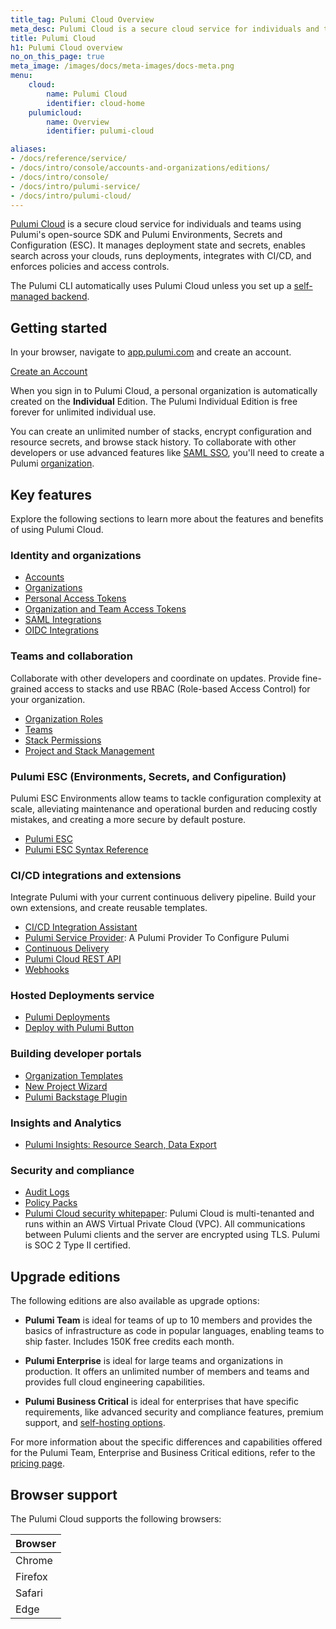```yaml
---
title_tag: Pulumi Cloud Overview
meta_desc: Pulumi Cloud is a secure cloud service for individuals and teams using Pulumi's open-source SDK and Pulumi ESC.
title: Pulumi Cloud
h1: Pulumi Cloud overview
no_on_this_page: true
meta_image: /images/docs/meta-images/docs-meta.png
menu:
    cloud:
        name: Pulumi Cloud
        identifier: cloud-home
    pulumicloud:
        name: Overview
        identifier: pulumi-cloud

aliases:
- /docs/reference/service/
- /docs/intro/console/accounts-and-organizations/editions/
- /docs/intro/console/
- /docs/intro/pulumi-service/
- /docs/intro/pulumi-cloud/
---
```


[Pulumi Cloud](https://app.pulumi.com) is a secure cloud service for individuals and teams using Pulumi's open-source SDK and Pulumi Environments, Secrets and Configuration (ESC). It manages deployment state and secrets, enables search across your clouds, runs deployments, integrates with CI/CD, and enforces policies and access controls.

The Pulumi CLI automatically uses Pulumi Cloud unless you set up a [self-managed backend](/docs/concepts/state/#using-a-self-managed-backend).

## Getting started

In your browser, navigate to <a href="https://app.pulumi.com" target="_blank">app.pulumi.com</a> and create an account.

<a class="btn btn-secondary" href="https://app.pulumi.com/signup" target="_blank">Create an Account</a>

When you sign in to Pulumi Cloud, a personal organization is automatically
created on the **Individual** Edition. The Pulumi Individual Edition is free forever for unlimited individual use.

You can create an unlimited number of stacks, encrypt configuration and resource secrets, and browse stack history. To collaborate with other developers or use advanced features like [SAML SSO](/docs/pulumi-cloud/access-management/saml/), you'll need to create a Pulumi [organization](/docs/pulumi-cloud/organizations/).

## Key features

Explore the following sections to learn more about the features and benefits of using Pulumi Cloud.

### Identity and organizations

* [Accounts](/docs/pulumi-cloud/accounts/)
* [Organizations](/docs/pulumi-cloud/organizations/)
* [Personal Access Tokens](/docs/pulumi-cloud/accounts/#personal-access-tokens)
* [Organization and Team Access Tokens](/docs/pulumi-cloud/access-management/organization-access-tokens/)
* [SAML Integrations](/docs/pulumi-cloud/access-management/saml/)
* [OIDC Integrations](/docs/pulumi-cloud/oidc/)

### Teams and collaboration

Collaborate with other developers and coordinate on updates. Provide fine-grained access to stacks and use RBAC (Role-based Access Control) for your organization.

* [Organization Roles](/docs/pulumi-cloud/organizations#organization-roles)
* [Teams](/docs/pulumi-cloud/access-management/teams/)
* [Stack Permissions](/docs/pulumi-cloud/projects-and-stacks#stack-permissions)
* [Project and Stack Management](/docs/pulumi-cloud/projects-and-stacks/)

### Pulumi ESC (Environments, Secrets, and Configuration)

Pulumi ESC Environments allow teams to tackle configuration complexity at scale, alleviating maintenance and operational burden and reducing costly mistakes, and creating a more secure by default posture.

* [Pulumi ESC](/docs/esc/)
* [Pulumi ESC Syntax Reference](/docs/esc/reference/)

### CI/CD integrations and extensions

Integrate Pulumi with your current continuous delivery pipeline. Build your own extensions, and create reusable templates.

* [CI/CD Integration Assistant](/docs/pulumi-cloud/deployments/ci-cd-integration-assistant/)
* [Pulumi Service Provider](/registry/packages/pulumiservice/): A Pulumi Provider To Configure Pulumi
* [Continuous Delivery](/docs/using-pulumi/continuous-delivery/)
* [Pulumi Cloud REST API](/docs/pulumi-cloud/cloud-rest-api/)
* [Webhooks](/docs/pulumi-cloud/webhooks/)

### Hosted Deployments service

* [Pulumi Deployments](/docs/pulumi-cloud/deployments/)
* [Deploy with Pulumi Button](/docs/pulumi-cloud/pulumi-button)

### Building developer portals

* [Organization Templates](/docs/pulumi-cloud/developer-portals/templates)
* [New Project Wizard](/docs/pulumi-cloud/developer-portals/new-project-wizard)
* [Pulumi Backstage Plugin](/docs/pulumi-cloud/developer-portals/backstage)

### Insights and Analytics

* [Pulumi Insights: Resource Search, Data Export](/docs/intro/insights)

### Security and compliance

* [Audit Logs](/docs/pulumi-cloud/audit-logs/)
* [Policy Packs](/docs/using-pulumi/crossguard/configuration/)
* [Pulumi Cloud security whitepaper](/security/pulumi-cloud-security-whitepaper.pdf): Pulumi Cloud is multi-tenanted and runs within an AWS Virtual Private Cloud (VPC). All communications between Pulumi clients and the server are encrypted using TLS. Pulumi is SOC 2 Type II certified.

## Upgrade editions

The following editions are also available as upgrade options:

* **Pulumi Team** is ideal for teams of up to 10 members and provides the basics of infrastructure as code in popular languages, enabling teams to ship faster. Includes 150K free credits each month.

* **Pulumi Enterprise** is ideal for large teams and organizations in production. It offers an unlimited number of members and teams and provides full cloud engineering capabilities.

* **Pulumi Business Critical** is ideal for enterprises that have specific requirements, like advanced security and compliance features, premium support, and [self-hosting options](/docs/pulumi-cloud/self-hosted/).

For more information about the specific differences and capabilities offered for the
Pulumi Team, Enterprise and Business Critical editions, refer to the [pricing page](/pricing/).

## Browser support

The Pulumi Cloud supports the following browsers:

| Browser |
|--------|
| Chrome |
| Firefox |
| Safari |
| Edge |
